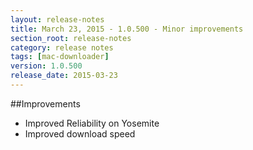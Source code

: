 ```yaml
---
layout: release-notes
title: March 23, 2015 - 1.0.500 - Minor improvements
section_root: release-notes
category: release notes
tags: [mac-downloader]
version: 1.0.500
release_date: 2015-03-23
---
```


##Improvements

- Improved Reliability on Yosemite
- Improved download speed